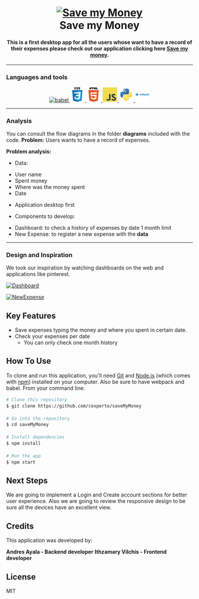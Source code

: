 
<h1 align="center">
  <br>
  <a href="http://www.amitmerchant.com/electron-markdownify"><img src="https://i.ibb.co/KNBckkN/savemoney.png" alt="Save my Money" width="200"></a>
  <br>
  Save my Money
  <br>
</h1>

<h4 align="center">This is a first desktop app for all the users whose want to have a record of their expenses please check out our application clicking here  <a href="" target="_blank">Save my money</a>.</h4>

<hr>

### Languages and tools

<p align="center">
	<a href="https://babeljs.io/" target="_blank"> 
		<img src="https://www.vectorlogo.zone/logos/babeljs/babeljs-icon.svg" alt="babel" width="40" height="40"/> 
	</a> 
	<a href="https://www.w3schools.com/css/" target="_blank"> 
		<img src="https://raw.githubusercontent.com/devicons/devicon/master/icons/css3/css3-original-wordmark.svg" alt="css3" width="40" height="40"/> 
	</a> 
	<a href="https://www.w3.org/html/" target="_blank"> 
		<img src="https://raw.githubusercontent.com/devicons/devicon/master/icons/html5/html5-original-wordmark.svg" 
		alt="html5" width="40" height="40"/> 
	</a> 
	<a href="https://developer.mozilla.org/en-US/docs/Web/JavaScript" target="_blank"> 
		<img src="https://raw.githubusercontent.com/devicons/devicon/master/icons/javascript/javascript-original.svg"
		alt="javascript" width="40" height="40"/> 
	</a> 
	<a href="https://www.python.org" target="_blank"> 
		<img src="https://raw.githubusercontent.com/devicons/devicon/master/icons/python/python-original.svg" 
		alt="python" width="40" height="40"/> 
	</a> 
	<a href="https://webpack.js.org" target="_blank"> 
		<img src="https://raw.githubusercontent.com/devicons/devicon/d00d0969292a6569d45b06d3f350f463a0107b0d/icons/webpack/webpack-original-wordmark.svg" 
		alt="webpack" width="40" height="40"/> 
	</a> 
</p>

<hr>

### Analysis

You can consult the flow diagrams in the folder **diagrams** included with the code.
**Problem:** Users wants to have a record of expenses.

**Problem analysis:**
* Data: 
 - User name
 - Spent money
 - Where was the money spent
 - Date
 
* Application desktop first

* Components to develop:
 - Dashboard: to check a history of expenses by date 1 month limit
 - New Expense: to register a new expense with the **data**

<hr>


### Design and Inspiration

We took our inspiration by watching dashboards on the web and applications like pinterest.

[![Dashboard](https://i.ibb.co/cr6H7cd/Dashboard.png "Dashboard")](https://i.ibb.co/cr6H7cd/Dashboard.png "Dashboard")

[![NewExpense](https://i.ibb.co/QD4ZTyP/New-Expense.png "NewExpense")](https://i.ibb.co/QD4ZTyP/New-Expense.png "NewExpense")

## Key Features

* Save expenses typing the money and where you spent in certain date.
* Check your expenses per date
  - You can only check one month history
  

## How To Use

To clone and run this application, you'll need [Git](https://git-scm.com) and [Node.js](https://nodejs.org/en/download/) (which comes with [npm](http://npmjs.com)) installed on your computer. Also be sure to have webpack and babel.  From your command line:

```bash
# Clone this repository
$ git clone https://github.com/cexperto/saveMyMoney

# Go into the repository
$ cd saveMyMoney

# Install dependencies
$ npm install

# Run the app
$ npm start
```
## Next Steps

We are going to implement a Login and Create account sections for better user experience.
Also we are going to review the responsive design to be sure all the devices have an excellent view.

## Credits

This application was developed by:

**Andres Ayala - Backend developer**
**Ithzamary Vilchis - Frontend developer**

## License

MIT


